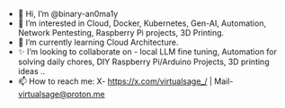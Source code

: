 - 👋 Hi, I’m @binary-an0ma1y
- 👀 I’m interested in Cloud, Docker, Kubernetes, Gen-AI, Automation, Network Pentesting, Raspberry Pi projects, 3D Printing.
- 🌱 I’m currently learning Cloud Architecture.
- ✨ I’m looking to collaborate on - local LLM fine tuning, Automation for solving daily chores, DIY Raspberry Pi/Arduino Projects, 3D printing ideas ..
- 📫 How to reach me: X- https://x.com/virtualsage_/ | Mail- virtualsage@proton.me

<!---
binary-an0ma1y/binary-an0ma1y is a ✨ special ✨ repository because its `README.md` (this file) appears on your GitHub profile.
You can click the Preview link to take a look at your changes.
--->
